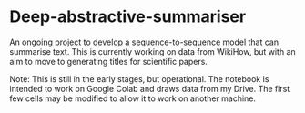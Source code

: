 # Deep-abstractive-summariser
An ongoing project to develop a sequence-to-sequence model that can summarise text. This is currently working on data from WikiHow, but with an aim to move to generating titles for scientific papers.

Note: This is still in the early stages, but operational. The notebook is intended to work on Google Colab and draws data from my Drive. The first few cells may be modified to allow it to work on another machine.
